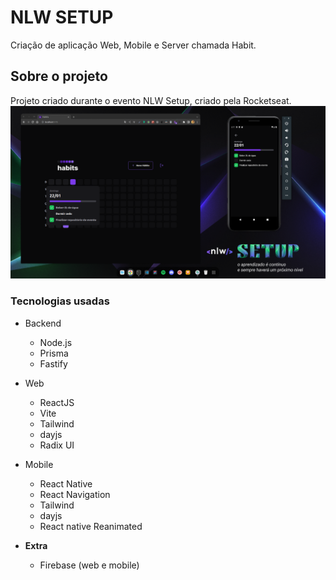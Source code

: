# NLW SETUP

Criação de aplicação Web, Mobile e Server chamada Habit.

## Sobre o projeto

Projeto criado durante o evento NLW Setup, criado pela Rocketseat. 
<img src="preview.png" alt="preview" />

### Tecnologias usadas

- Backend
  - Node.js
  - Prisma
  - Fastify

- Web
  - ReactJS
  - Vite
  - Tailwind
  - dayjs
  - Radix UI

- Mobile
  - React Native
  - React Navigation
  - Tailwind
  - dayjs
  - React native Reanimated

- **Extra**
  - Firebase (web e mobile)
